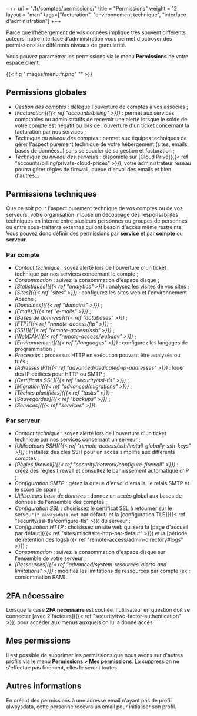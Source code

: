 +++
url = "/fr/comptes/permissions/"
title = "Permissions"
weight = 12
layout = "man"
tags=["facturation", "environnement technique", "interface d'administration"]
+++

Parce que l'hébergement de vos données implique très souvent différents acteurs, notre interface d'administration vous permet d'octroyer des permissions sur différents niveaux de granularité.

Vous pouvez paramétrer les permissions via le menu **Permissions** de votre espace client.

{{< fig "images/menu.fr.png" "" >}}

## Permissions globales

- _Gestion des comptes_ : délègue l'ouverture de comptes à vos associés  ;
- _[Facturation]({{< ref "accounts/billing" >}})_ : permet aux services comptables ou administratifs de recevoir une alerte lorsque le solde de votre compte est négatif ou lors de l'ouverture d'un ticket concernant la facturation par nos services ;
- _Technique au niveau des comptes_ : permet aux équipes techniques de gérer l'aspect purement technique de votre hébergement (sites, emails, bases de données..) sans se soucier de sa gestion et facturation ;
- _Technique au niveau des serveurs_ : disponible sur [Cloud Privé]({{< ref "accounts/billing/private-cloud-prices" >}}), votre administrateur réseau pourra gérer règles de firewall, queue d'envoi des emails et bien d'autres...

## Permissions techniques

Que ce soit pour l'aspect purement technique de vos comptes ou de vos serveurs, votre organisation impose un découpage des responsabilités techniques en interne entre plusieurs personnes ou groupes de personnes ou entre sous-traitants externes qui ont besoin d'accès même restreints. Vous pouvez donc définir des permissions par **service** et par **compte** ou **serveur**.

### Par compte

- _Contact technique_ : soyez alerté lors de l'ouverture d'un ticket technique par nos services concernant le compte ;
- _Consommation_ : suivez la consommation d'espace disque ;
- _[Statistiques]({{< ref "analytics" >}})_ : analysez les visites de vos sites ;
- _[Sites]({{< ref "sites" >}})_ : configurez les sites web et l'environnement Apache ;
- _[Domaines]({{< ref "domains" >}})_ ;
- _[Emails]({{< ref "e-mails" >}})_ ;
- _[Bases de données]({{< ref "databases" >}})_ ;
- _[FTP]({{< ref "remote-access/ftp" >}})_ ;
- _[SSH]({{< ref "remote-access/ssh" >}})_ ;
- _[WebDAV]({{< ref "remote-access/webdav" >}})_ ;
- _[Environnement]({{< ref "/languages" >}})_ : configurez les langages de programmation ;
- _Processus_ : processus HTTP en exécution pouvant être analysés ou tués ;
- _[Adresses IP]({{< ref "advanced/dedicated-ip-addresses" >}})_ : louer des IP dédiées pour HTTP ou SMTP ;
- _[Certificats SSL]({{< ref "security/ssl-tls" >}})_ ;
- _[Migration]({{< ref "advanced/migrations" >}})_ ;
- _[Tâches planifiées]({{< ref "tasks" >}})_ ;
- _[Sauvegardes]({{< ref "backups" >}})_ ;
- _[Services]({{< ref "services" >}})_.

### Par serveur

- _Contact technique_ : soyez alerté lors de l'ouverture d'un ticket technique par nos services concernant un serveur ;
- _[Utilisateurs SSH]({{< ref "remote-access/ssh/install-globally-ssh-keys" >}})_ : installez des clés SSH pour un accès simplifié aux différents comptes ;
- _[Règles firewall]({{< ref "security/network/configure-firewall" >}})_ : créez des règles firewall et consultez le bannissement automatique d'IP ;
- _Configuration SMTP_ : gérez la queue d'envoi d'emails, le relais SMTP et le score de spam ;
- _Utilisateurs base de données_ : donnez un accès global aux bases de données de l'ensemble des comptes ;
- _Configuration SSL_ : choisissez le certificat SSL à retourner sur le serveur (`*.alwaysdata.net` par défaut) et la [configuration TLS]({{< ref "security/ssl-tls/configure-tls" >}}) du serveur ;
- _Configuration HTTP_ : choisissez un site web qui sera la [page d'accueil par défaut]({{< ref "sites/misc#site-http-par-defaut" >}}) et la [période de rétention des logs]({{< ref "remote-access/admin-directory#logs" >}}) ;
- _Consommation_ : suivez la consommation d'espace disque sur l'ensemble de votre serveur ;
- _[Ressources]({{< ref "advanced/system-resources-alerts-and-limitations" >}})_ : modifiez les limitations de ressources par compte (ex : consommation RAM).

## 2FA nécessaire

Lorsque la case **2FA nécessaire** est cochée, l'utilisateur en question doit se connecter [avec 2 facteurs]({{< ref "security/two-factor-authentication" >}}) pour accéder aux menus auxquels on lui a donné accès.

## Mes permissions

Il est possible de supprimer les permissions que nous avons sur d'autres profils via le menu **Permissions > Mes permissions**. La suppression ne s'effectue pas finement, elles le seront toutes.

## Autres informations

En créant des permissions à une adresse email n'ayant pas de profil alwaysdata, cette personne recevra un email pour initialiser son profil.
